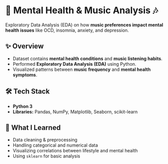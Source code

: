 # 🧠 Mental Health & Music Analysis 🎶

Exploratory Data Analysis (EDA) on how **music preferences impact mental health issues** like OCD, insomnia, anxiety, and depression.



## ✨ Overview
- Dataset contains **mental health conditions** and **music listening habits**.
- Performed **Exploratory Data Analysis (EDA)** using Python.
- Visualized patterns between **music frequency** and **mental health symptoms**.



## 🛠 Tech Stack
- **Python 3**
- **Libraries:** Pandas, NumPy, Matplotlib, Seaborn, scikit-learn  


## 📘 What I Learned
- Data cleaning & preprocessing  
- Handling categorical and numerical data  
- Visualizing correlations between lifestyle and mental health  
- Using `sklearn` for basic analysis  




